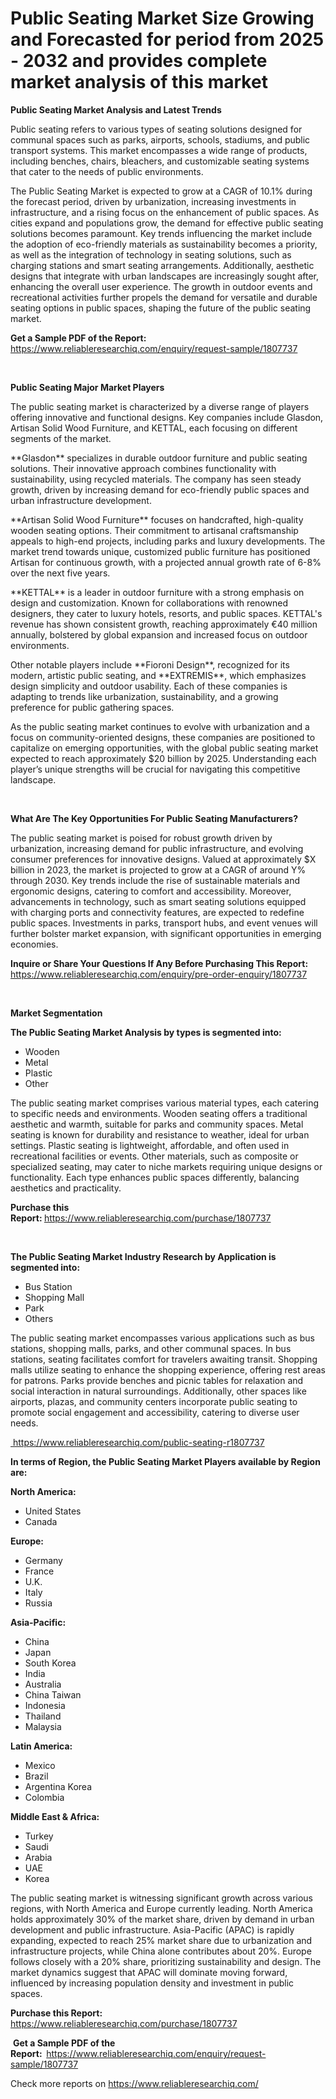 <p><h1>Public Seating Market Size Growing and Forecasted for period from 2025 - 2032 and provides complete market analysis of this market</h1></p><p><strong>Public Seating Market Analysis and Latest Trends</strong></p>
<p><p>Public seating refers to various types of seating solutions designed for communal spaces such as parks, airports, schools, stadiums, and public transport systems. This market encompasses a wide range of products, including benches, chairs, bleachers, and customizable seating systems that cater to the needs of public environments. </p><p>The Public Seating Market is expected to grow at a CAGR of 10.1% during the forecast period, driven by urbanization, increasing investments in infrastructure, and a rising focus on the enhancement of public spaces. As cities expand and populations grow, the demand for effective public seating solutions becomes paramount. Key trends influencing the market include the adoption of eco-friendly materials as sustainability becomes a priority, as well as the integration of technology in seating solutions, such as charging stations and smart seating arrangements. Additionally, aesthetic designs that integrate with urban landscapes are increasingly sought after, enhancing the overall user experience. The growth in outdoor events and recreational activities further propels the demand for versatile and durable seating options in public spaces, shaping the future of the public seating market.</p></p>
<p><strong>Get a Sample PDF of the Report:&nbsp;</strong> <a href="https://www.reliableresearchiq.com/enquiry/request-sample/1807737?utm_campaign=2042&utm_medium=2&utm_source=Github&utm_content=ia&utm_term=07022025&utm_id=public-seating">https://www.reliableresearchiq.com/enquiry/request-sample/1807737</a></p>
<p>&nbsp;</p>
<p><strong>Public Seating Major Market Players</strong></p>
<p><p>The public seating market is characterized by a diverse range of players offering innovative and functional designs. Key companies include Glasdon, Artisan Solid Wood Furniture, and KETTAL, each focusing on different segments of the market.</p><p>**Glasdon** specializes in durable outdoor furniture and public seating solutions. Their innovative approach combines functionality with sustainability, using recycled materials. The company has seen steady growth, driven by increasing demand for eco-friendly public spaces and urban infrastructure development.</p><p>**Artisan Solid Wood Furniture** focuses on handcrafted, high-quality wooden seating options. Their commitment to artisanal craftsmanship appeals to high-end projects, including parks and luxury developments. The market trend towards unique, customized public furniture has positioned Artisan for continuous growth, with a projected annual growth rate of 6-8% over the next five years.</p><p>**KETTAL** is a leader in outdoor furniture with a strong emphasis on design and customization. Known for collaborations with renowned designers, they cater to luxury hotels, resorts, and public spaces. KETTAL's revenue has shown consistent growth, reaching approximately €40 million annually, bolstered by global expansion and increased focus on outdoor environments.</p><p>Other notable players include **Fioroni Design**, recognized for its modern, artistic public seating, and **EXTREMIS**, which emphasizes design simplicity and outdoor usability. Each of these companies is adapting to trends like urbanization, sustainability, and a growing preference for public gathering spaces.</p><p>As the public seating market continues to evolve with urbanization and a focus on community-oriented designs, these companies are positioned to capitalize on emerging opportunities, with the global public seating market expected to reach approximately $20 billion by 2025. Understanding each player’s unique strengths will be crucial for navigating this competitive landscape.</p></p>
<p>&nbsp;</p>
<p><strong>What Are The Key Opportunities For Public Seating Manufacturers?</strong></p>
<p><p>The public seating market is poised for robust growth driven by urbanization, increasing demand for public infrastructure, and evolving consumer preferences for innovative designs. Valued at approximately $X billion in 2023, the market is projected to grow at a CAGR of around Y% through 2030. Key trends include the rise of sustainable materials and ergonomic designs, catering to comfort and accessibility. Moreover, advancements in technology, such as smart seating solutions equipped with charging ports and connectivity features, are expected to redefine public spaces. Investments in parks, transport hubs, and event venues will further bolster market expansion, with significant opportunities in emerging economies.</p></p>
<p><strong>Inquire or Share Your Questions If Any Before Purchasing This Report:</strong> <a href="https://www.reliableresearchiq.com/enquiry/pre-order-enquiry/1807737?utm_campaign=2042&utm_medium=2&utm_source=Github&utm_content=ia&utm_term=07022025&utm_id=public-seating">https://www.reliableresearchiq.com/enquiry/pre-order-enquiry/1807737</a></p>
<p>&nbsp;</p>
<p><strong>Market Segmentation</strong></p>
<p><strong>The Public Seating Market Analysis by types is segmented into:</strong></p>
<p><ul><li>Wooden</li><li>Metal</li><li>Plastic</li><li>Other</li></ul></p>
<p><p>The public seating market comprises various material types, each catering to specific needs and environments. Wooden seating offers a traditional aesthetic and warmth, suitable for parks and community spaces. Metal seating is known for durability and resistance to weather, ideal for urban settings. Plastic seating is lightweight, affordable, and often used in recreational facilities or events. Other materials, such as composite or specialized seating, may cater to niche markets requiring unique designs or functionality. Each type enhances public spaces differently, balancing aesthetics and practicality.</p></p>
<p><strong>Purchase this Report:&nbsp;</strong><a href="https://www.reliableresearchiq.com/purchase/1807737?utm_campaign=2042&utm_medium=2&utm_source=Github&utm_content=ia&utm_term=07022025&utm_id=public-seating">https://www.reliableresearchiq.com/purchase/1807737</a></p>
<p>&nbsp;</p>
<p><strong>The Public Seating Market Industry Research by Application is segmented into:</strong></p>
<p><ul><li>Bus Station</li><li>Shopping Mall</li><li>Park</li><li>Others</li></ul></p>
<p><p>The public seating market encompasses various applications such as bus stations, shopping malls, parks, and other communal spaces. In bus stations, seating facilitates comfort for travelers awaiting transit. Shopping malls utilize seating to enhance the shopping experience, offering rest areas for patrons. Parks provide benches and picnic tables for relaxation and social interaction in natural surroundings. Additionally, other spaces like airports, plazas, and community centers incorporate public seating to promote social engagement and accessibility, catering to diverse user needs.</p></p>
<p><a href="https://www.reliableresearchiq.com/public-seating-r1807737?utm_campaign=2042&utm_medium=2&utm_source=Github&utm_content=ia&utm_term=07022025&utm_id=public-seating">&nbsp;https://www.reliableresearchiq.com/public-seating-r1807737</a></p>
<p><strong>In terms of Region, the Public Seating Market Players available by Region are:</strong></p>
<p>
    <p> <strong> North America: </strong>
        <ul>
            <li>United States</li>
            <li>Canada</li>
        </ul>
        </p> 
    <p> <strong> Europe: </strong>
        <ul>
            <li>Germany</li>
            <li>France</li>
            <li>U.K.</li>
            <li>Italy</li>
            <li>Russia</li>
        </ul>
        </p> 
    <p> <strong> Asia-Pacific: </strong>
        <ul>
            <li>China</li>
            <li>Japan</li>
            <li>South Korea</li>
            <li>India</li>
            <li>Australia</li>
            <li>China Taiwan</li>
            <li>Indonesia</li>
            <li>Thailand</li>
            <li>Malaysia</li>
        </ul>
        </p> 
    <p> <strong> Latin America: </strong>
        <ul>
            <li>Mexico</li>
            <li>Brazil</li>
            <li>Argentina Korea</li>
            <li>Colombia</li>
        </ul>
        </p> 
    <p> <strong> Middle East & Africa: </strong>
        <ul>
            <li>Turkey</li>
            <li>Saudi</li>
            <li>Arabia</li>
            <li>UAE</li>
            <li>Korea</li>
        </ul>
    </p>
    </p>
<p><p>The public seating market is witnessing significant growth across various regions, with North America and Europe currently leading. North America holds approximately 30% of the market share, driven by demand in urban development and public infrastructure. Asia-Pacific (APAC) is rapidly expanding, expected to reach 25% market share due to urbanization and infrastructure projects, while China alone contributes about 20%. Europe follows closely with a 20% share, prioritizing sustainability and design. The market dynamics suggest that APAC will dominate moving forward, influenced by increasing population density and investment in public spaces.</p></p>
<p><strong>Purchase this Report: </strong><a href="https://www.reliableresearchiq.com/purchase/1807737?utm_campaign=2042&utm_medium=2&utm_source=Github&utm_content=ia&utm_term=07022025&utm_id=public-seating">https://www.reliableresearchiq.com/purchase/1807737</a></p>
<p>&nbsp;<strong>Get a Sample PDF of the Report:&nbsp;&nbsp;</strong><a href="https://www.reliableresearchiq.com/enquiry/request-sample/1807737?utm_campaign=2042&utm_medium=2&utm_source=Github&utm_content=ia&utm_term=07022025&utm_id=public-seating">https://www.reliableresearchiq.com/enquiry/request-sample/1807737</a></p>
<p><strong></strong></p>
<p>Check more reports on <a href="https://www.reliableresearchiq.com/?utm_campaign=2042&utm_medium=2&utm_source=Github&utm_content=ia&utm_term=07022025&utm_id=public-seating">https://www.reliableresearchiq.com/</a></p>